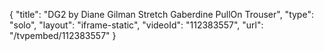 {
    "title": "DG2 by Diane Gilman Stretch Gaberdine PullOn Trouser",
    "type": "solo",
    "layout": "iframe-static",
    "videoId": "112383557",
    "url": "\/tvpembed\/112383557"
}